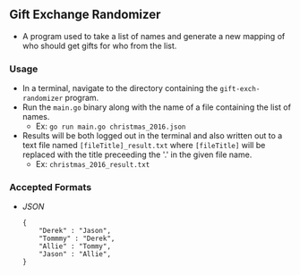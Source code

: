 ## Gift Exchange Randomizer

- A program used to take a list of names and generate a new mapping of who should get gifts for who from the list. 

### Usage
- In a terminal, navigate to the directory containing the `gift-exch-randomizer` program. 
- Run the `main.go` binary along with the name of a file containing the list of names.
  - Ex: ```go run main.go christmas_2016.json```
- Results will be both logged out in the terminal and also written out to a text file named ```[fileTitle]_result.txt``` where `[fileTitle]` will be replaced with the title preceeding the '.' in the given file name.
  - Ex: ```christmas_2016_result.txt```

### Accepted Formats
- _JSON_
  ```
  {
      "Derek" : "Jason",
      "Tommmy" : "Derek",
      "Allie" : "Tommy",
      "Jason" : "Allie",
  }
     ```
